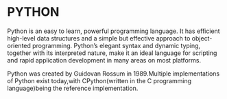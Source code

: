 # PYTHON

Python is an easy to learn, powerful programming language. It has efficient high-level data structures and a simple but effective approach to object-oriented programming. Python’s elegant syntax and dynamic typing, together with its interpreted nature, make it an ideal language for scripting and rapid application development in many areas on most platforms.

Python was created by Guidovan Rossum in 1989.Multiple implementations of Python exist today,with CPython(written in the C programming language)being the reference implementation.